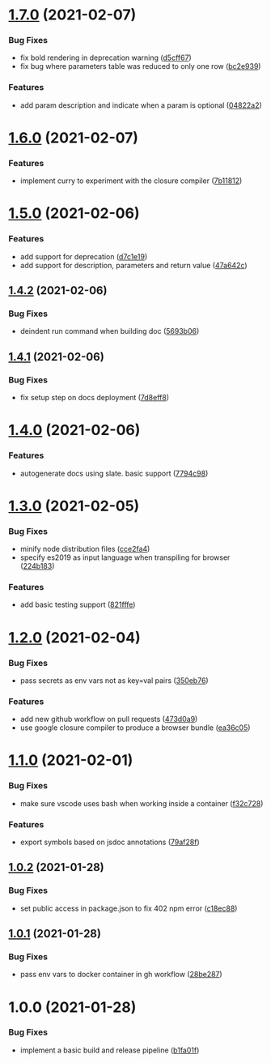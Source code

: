 # [1.7.0](https://github.com/customcommander/project-blueprint/compare/v1.6.0...v1.7.0) (2021-02-07)


### Bug Fixes

* fix bold rendering in deprecation warning ([d5cff67](https://github.com/customcommander/project-blueprint/commit/d5cff67e00d91a25f0db4a07f41a4f00c621469f))
* fix bug where parameters table was reduced to only one row ([bc2e939](https://github.com/customcommander/project-blueprint/commit/bc2e939ae39cb74057bed0cf36359f81ec7748bc))


### Features

* add param description and indicate when a param is optional ([04822a2](https://github.com/customcommander/project-blueprint/commit/04822a2a1acb7aeee6fd01afb35859f772d6cf98))

# [1.6.0](https://github.com/customcommander/project-blueprint/compare/v1.5.0...v1.6.0) (2021-02-07)


### Features

* implement curry to experiment with the closure compiler ([7b11812](https://github.com/customcommander/project-blueprint/commit/7b118122d857f7be81c7f955a0fb1d0eb0bff832))

# [1.5.0](https://github.com/customcommander/project-blueprint/compare/v1.4.2...v1.5.0) (2021-02-06)


### Features

* add support for deprecation ([d7c1e19](https://github.com/customcommander/project-blueprint/commit/d7c1e19e2e5eb7123336b8119f507fb1c906a6bd))
* add support for description, parameters and return value ([47a642c](https://github.com/customcommander/project-blueprint/commit/47a642c38e5510e90a9cb345a8c9eed5a2a7dc5a))

## [1.4.2](https://github.com/customcommander/project-blueprint/compare/v1.4.1...v1.4.2) (2021-02-06)


### Bug Fixes

* deindent run command when building doc ([5693b06](https://github.com/customcommander/project-blueprint/commit/5693b06eb6b78be7a93b4444e656e64810bdebb7))

## [1.4.1](https://github.com/customcommander/project-blueprint/compare/v1.4.0...v1.4.1) (2021-02-06)


### Bug Fixes

* fix setup step on docs deployment ([7d8eff8](https://github.com/customcommander/project-blueprint/commit/7d8eff8d8d7c8dd9395234f4cd8ed2586e568a22))

# [1.4.0](https://github.com/customcommander/project-blueprint/compare/v1.3.0...v1.4.0) (2021-02-06)


### Features

* autogenerate docs using slate. basic support ([7794c98](https://github.com/customcommander/project-blueprint/commit/7794c9868ac4ea5ec51d2a50d3fbee684acbf361))

# [1.3.0](https://github.com/customcommander/project-blueprint/compare/v1.2.0...v1.3.0) (2021-02-05)


### Bug Fixes

* minify node distribution files ([cce2fa4](https://github.com/customcommander/project-blueprint/commit/cce2fa42cd1d4d0cdbedbfeaffcda7225efc622a))
* specify es2019 as input language when transpiling for browser ([224b183](https://github.com/customcommander/project-blueprint/commit/224b183f94758adbdf4083824d6ab067e4da32b7))


### Features

* add basic testing support ([821fffe](https://github.com/customcommander/project-blueprint/commit/821fffee40d14a5e7afeeb2a4d1b65c1a2f9b690))

# [1.2.0](https://github.com/customcommander/project-blueprint/compare/v1.1.0...v1.2.0) (2021-02-04)


### Bug Fixes

* pass secrets as env vars not as key=val pairs ([350eb76](https://github.com/customcommander/project-blueprint/commit/350eb769afc03fb97fda6c3ecebfbd3c8f7143dd))


### Features

* add new github workflow on pull requests ([473d0a9](https://github.com/customcommander/project-blueprint/commit/473d0a93f2e3f920e1ae70fb8f956eebf40889b3))
* use google closure compiler to produce a browser bundle ([ea36c05](https://github.com/customcommander/project-blueprint/commit/ea36c056eca56719ff484b432e633ba2f9f42452))

# [1.1.0](https://github.com/customcommander/project-blueprint/compare/v1.0.2...v1.1.0) (2021-02-01)


### Bug Fixes

* make sure vscode uses bash when working inside a container ([f32c728](https://github.com/customcommander/project-blueprint/commit/f32c728d8eb50062effac84e639d6d3ce20f4719))


### Features

* export symbols based on jsdoc annotations ([79af28f](https://github.com/customcommander/project-blueprint/commit/79af28f585bf923d479bf000f866ba8af9fe8cd6))

## [1.0.2](https://github.com/customcommander/project-blueprint/compare/v1.0.1...v1.0.2) (2021-01-28)


### Bug Fixes

* set public access in package.json to fix 402 npm error ([c18ec88](https://github.com/customcommander/project-blueprint/commit/c18ec888aedca7e58d477b367ea239dd1541f481))

## [1.0.1](https://github.com/customcommander/project-blueprint/compare/v1.0.0...v1.0.1) (2021-01-28)


### Bug Fixes

* pass env vars to docker container in gh workflow ([28be287](https://github.com/customcommander/project-blueprint/commit/28be287f35ec971fe77457a54a1c402bde054877))

# 1.0.0 (2021-01-28)


### Bug Fixes

* implement a basic build and release pipeline ([b1fa01f](https://github.com/customcommander/project-blueprint/commit/b1fa01f0212193e64529d7c9b2ef8b737b0a2c1a))
